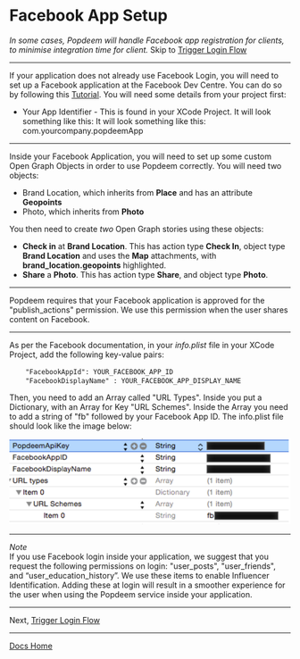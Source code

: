 # Facebook App Setup

*In some cases, Popdeem will handle Facebook app registration for clients, to minimise integration time for client.*
Skip to [Trigger Login Flow](https://github.com/Popdeem/Popdeem-SDK-iOS/tree/master/Docs/login_flow.md "Login Flow")  

---

If your application does not already use Facebook Login, you will need to set up a Facebook application at the Facebook Dev Centre. You can do so by following this [Tutorial](https://developers.facebook.com/docs/apps/register "Facebook Tutorial"). You will need some details from your project first:

* Your App Identifier - This is found in your XCode Project. It will look something like this: It will look something like this: com.yourcompany.popdeemApp

---

Inside your Facebook Application, you will need to set up some custom Open Graph Objects in order to use Popdeem correctly. You will need two objects:

* Brand Location, which inherits from **Place** and has an attribute **Geopoints**  
* Photo, which inherits from **Photo**

You then need to create *two* Open Graph stories using these objects:

* **Check in** at **Brand Location**. This has action type **Check In**, object type **Brand Location** and uses the **Map** attachments, with **brand_location.geopoints** highlighted.
* **Share** a **Photo**. This has action type **Share**, and object type **Photo**.

---

Popdeem requires that your Facebook application is approved for the "publish_actions" permission. We use this permission when the user shares content on Facebook.

---

As per the Facebook documentation, in your *info.plist* file in your XCode Project, add the following key-value pairs:

```
    "FacebookAppId": YOUR_FACEBOOK_APP_ID
    "FacebookDisplayName" : YOUR_FACEBOOK_APP_DISPLAY_NAME
```

Then, you need to add an Array called "URL Types". Inside you put a Dictionary, with an Array for Key "URL Schemes". Inside the Array you need to add a string of "fb" followed by your Facebook App ID. The info.plist file should look like the image below:

![Facebook Keys](assets/facebook_keys_plist.png)  

---

*Note*  
If you use Facebook login inside your application, we suggest that you request the following permissions on login: "user_posts", "user_friends", and “user_education_history”. We use these items to enable Influencer Identification. Adding these at login will result in a smoother experience for the user when using the Popdeem service inside your application.

---

Next, [Trigger Login Flow](https://github.com/Popdeem/Popdeem-SDK-iOS/tree/master/Docs/login_flow.md "Login Flow")

---
[Docs Home](https://github.com/Popdeem/Popdeem-SDK-iOS/tree/master/Docs/README.md "Docs Home")

